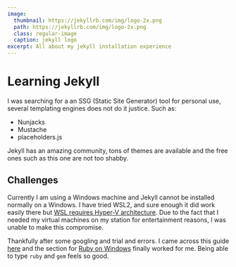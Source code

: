 ```yaml
---
image: 
  thumbnail: https://jekyllrb.com/img/logo-2x.png
  path: https://jekyllrb.com/img/logo-2x.png
  class: regular-image
  caption: jekyll logo
excerpt: All about my jekyll installation experience
---
```


# Learning Jekyll 

I was searching for a an SSG (Static Site Generator) tool for personal use, several templating engines does not do it justice. Such as: 
   - Nunjacks
   - Mustache
   - placeholders.js

Jekyll has an amazing community, tons of themes are available and the free ones such as this one are not too shabby.

## Challenges

Currently I am using a Windows machine and Jekyll cannot be installed normally on a Windows. I have tried WSL2, and sure enough it did work easily there but [WSL requires Hyper-V architecture](https://docs.microsoft.com/en-us/windows/wsl/wsl2-faq). Due to the fact that I needed my virtual machines on my station for entertainment reasons, I was unable to make this compromise. 

Thankfully after some googling and trial and errors. I came across this guide [here](https://learn.cloudcannon.com/jekyll/install-jekyll-on-windows/) and the section for 
[Ruby on Windows](https://jekyllrb.com/docs/installation/windows/) finally worked for me. Being able to type `ruby` and `gem` feels so good.

